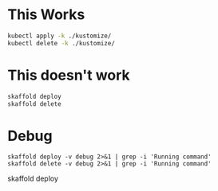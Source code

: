 

# This Works
```bash
kubectl apply -k ./kustomize/
kubectl delete -k ./kustomize/
```

# This doesn't work
```bash
skaffold deploy
skaffold delete
```

# Debug
```
skaffold deploy -v debug 2>&1 | grep -i 'Running command'
skaffold delete -v debug 2>&1 | grep -i 'Running command'
```


skaffold deploy